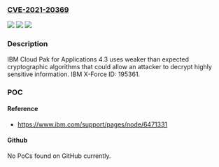 ### [CVE-2021-20369](https://cve.mitre.org/cgi-bin/cvename.cgi?name=CVE-2021-20369)
![](https://img.shields.io/static/v1?label=Product&message=Cloud%20Pak%20for%20Applications&color=blue)
![](https://img.shields.io/static/v1?label=Version&message=4.3%20&color=brightgreen)
![](https://img.shields.io/static/v1?label=Vulnerability&message=Obtain%20Information&color=brightgreen)

### Description

IBM Cloud Pak for Applications 4.3 uses weaker than expected cryptographic algorithms that could allow an attacker to decrypt highly sensitive information. IBM X-Force ID: 195361.

### POC

#### Reference
- https://www.ibm.com/support/pages/node/6471331

#### Github
No PoCs found on GitHub currently.


